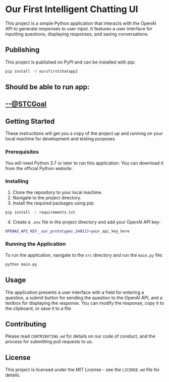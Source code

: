 # Our First Intelligent Chatting UI

This project is a simple Python application that interacts with the OpenAI API to generate responses to user input. It features a user interface for inputting questions, displaying responses, and saving conversations.


## Publishing

This project is published on PyPI and can be installed with pip:

```bash
pip install -U oursfirstchatapp2

```

## Should be able to run app:  

## [--@STCGoal](STC.md)

## Getting Started

These instructions will get you a copy of the project up and running on your local machine for development and testing purposes.

### Prerequisites

You will need Python 3.7 or later to run this application. You can download it from the official Python website.

### Installing

1. Clone the repository to your local machine.
2. Navigate to the project directory.
3. Install the required packages using pip:

```bash
pip install -r requirements.txt
```

4. Create a `.env` file in the project directory and add your OpenAI API key:

```bash
OPENAI_API_KEY__our_prototypes_240117=your_api_key_here
```

### Running the Application

To run the application, navigate to the `src` directory and run the `main.py` file:

```bash
python main.py
```

## Usage

The application presents a user interface with a field for entering a question, a submit button for sending the question to the OpenAI API, and a textbox for displaying the response. You can modify the response, copy it to the clipboard, or save it to a file.

## Contributing

Please read `CONTRIBUTING.md` for details on our code of conduct, and the process for submitting pull requests to us.

## License

This project is licensed under the MIT License - see the `LICENSE.md` file for details.